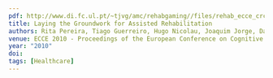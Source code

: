 ```yaml
---
pdf: http://www.di.fc.ul.pt/~tjvg/amc/rehabgaming//files/rehab_ecce_crc.pdf
title: Laying the Groundwork for Assisted Rehabilitation
authors: Rita Pereira, Tiago Guerreiro, Hugo Nicolau, Joaquim Jorge, Daniel Gonçalves
venue: ECCE 2010 - Proceedings of the European Conference on Cognitive Ergonomics, ACM DL. Delft, Netherlands, August, 2010
year: "2010"
doi: 
tags: [Healthcare]
---
```

